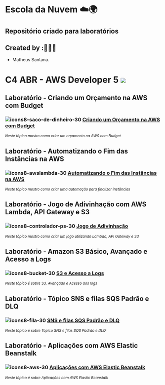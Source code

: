 # Escola da Nuvem ☁️🌍

## Repositório criado para laboratórios 

## Created by :🙋🏾‍♂️

- Matheus Santana.

# C4 ABR - AWS Developer 5 <img src="https://img.shields.io/badge/Em%20Andamento-8A2BE2"/>

## Laboratório - Criando um Orçamento na AWS com Budget

###  ![icons8-saco-de-dinheiro-30](https://github.com/user-attachments/assets/ef130703-01f3-4a05-9a40-859412d180a0) [Criando um Orçamento na AWS com Budget](labs/budget-orcamento-aws)

<sub> _Neste tópico mostro como criar um orçamento na AWS com Budget_ </sub>

## Laboratório - Automatizando o Fim das Instâncias na AWS

###  ![icons8-awslambda-30](https://github.com/user-attachments/assets/c13e2a56-909a-407c-b9b8-b5a93433c9c6) [Automatizando o Fim das Instâncias na AWS](labs/lambda-automacao-fim-instnacias.md)

<sub> _Neste tópico mostro como criar uma automação para finalizar instâncias_ </sub>

## Laboratório - Jogo de Adivinhação com AWS Lambda, API Gateway e S3

###  ![icons8-controlador-ps-30](https://github.com/user-attachments/assets/6cb98fa0-c7b5-4475-98d6-9ee579197a97) [Jogo de Adivinhação](labs/jogo-advinhacao-s3-lambda-api.md)

<sub> _Neste tópico mostro como criar um jogo utilizando Lambda, API Gateway e S3_ </sub>

## Laboratório - Amazon S3 Básico, Avançado e Acesso a Logs

###  ![icons8-bucket-30](https://github.com/user-attachments/assets/279ed93f-0151-49da-8d16-c0d7c9dcd06d) [S3 e Acesso a Logs](labs/s3-acesso-logs.md)

<sub> _Neste tópico é sobre S3, Avançado e Acesso aos logs_ </sub>

## Laboratório - Tópico SNS e filas SQS Padrão e DLQ

###  ![icons8-fila-30](https://github.com/user-attachments/assets/c5646163-ebff-46af-ac26-09d74d0ea4f3) [SNS e filas SQS Padrão e DLQ](labs/filas-sqs-sns-dlq.md)

<sub> _Neste tópico é sobre Tópico SNS e filas SQS Padrão e DLQ_ </sub>

## Laboratório - Aplicações com AWS Elastic Beanstalk

###  ![icons8-aws-30](https://github.com/user-attachments/assets/6561e225-ebe4-4087-9214-f809cafa1deb) [Aplicações com AWS Elastic Beanstalk](labs/filas-sqs-sns-dlq.md)

<sub> _Neste tópico é sobre Aplicações com AWS Elastic Beanstalk_ </sub>
